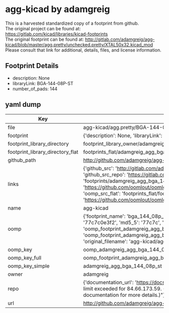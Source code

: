 # agg-kicad by adamgreig  
This is a harvested standardized copy of a footprint from github.  
The original project can be found at:  
https://gitlab.com/kicad/libraries/kicad-footprints  
The original footprint can be found at:
http://gitlab.com/adamgreig/agg-kicad/blob/master/agg.pretty/unchecked.pretty/XTAL50x32.kicad_mod
Please consult that link for additional, details, files, and license information.  
## Footprint Details
* description: None  
* libraryLink: BGA-144-08P-ST  
* number_of_pads: 144  
## yaml dump  
| Key | Value |  
| --- | --- |  
| file | agg-kicad/agg.pretty/BGA-144-08P-ST.kicad_mod |  
| footprint | {'description': None, 'libraryLink': 'BGA-144-08P-ST', 'number_of_pads': 144} |  
| footprint_library_directory | footprint_library_owner/adamgreig_agg-kicad |  
| footprint_library_directory_flat | footprints_flat/adamgreig_agg_bga_144_08p_st/working |  
| github_path | http://github.com/adamgreig/agg-kicad/blob/master/agg.pretty/BGA-144-08P-ST.kicad_mod |  
| links | {'github_src': 'http://gitlab.com/adamgreig/agg-kicad/blob/master/agg.pretty/unchecked.pretty/XTAL50x32.kicad_mod', 'github_src_repo': 'https://gitlab.com/kicad/libraries/kicad-footprints', 'oomp_bot': 'footprints/adamgreig_agg_bga_144_08p_st/working', 'oomp_bot_github': 'https://github.com/oomlout/oomlout_oomp_footprint_bot/tree/main/footprints/adamgreig_agg_bga_144_08p_st/working', 'oomp_src_flat': 'footprints_flat/footprints_flat/adamgreig_agg_bga_144_08p_st/working', 'oomp_src_flat_github': 'https://github.com/oomlout/oomlout_oomp_footprint_src/tree/main/footprints_flat/adamgreig_agg_bga_144_08p_st/working'} |  
| name | agg-kicad |  
| oomp | {'footprint_name': 'bga_144_08p_st', 'library_name': 'agg', 'md5': '77c7c0e3f24acb62a01ede98a552dc65', 'md5_10': '77c7c0e3f2', 'md5_5': '77c7c', 'md5_6': '77c7c0', 'oomp_key': 'oomp_adamgreig_agg_bga_144_08p_st', 'oomp_key_extra': 'oomp_footprint_adamgreig_agg_bga_144_08p_st', 'oomp_key_full': 'oomp_footprint_adamgreig_agg_bga_144_08p_st_77c7c0', 'oomp_key_simple': 'adamgreig_agg_bga_144_08p_st', 'original_filename': 'agg-kicad/agg.pretty/BGA-144-08P-ST.kicad_mod', 'owner_name': 'adamgreig'} |  
| oomp_key | oomp_adamgreig_agg_bga_144_08p_st |  
| oomp_key_full | oomp_footprint_adamgreig_agg_bga_144_08p_st |  
| oomp_key_simple | adamgreig_agg_bga_144_08p_st |  
| owner | adamgreig |  
| repo | {'documentation_url': 'https://docs.github.com/rest/overview/resources-in-the-rest-api#rate-limiting', 'message': "API rate limit exceeded for 84.66.173.59. (But here's the good news: Authenticated requests get a higher rate limit. Check out the documentation for more details.)"} |  
| url | http://github.com/adamgreig/agg-kicad |  

